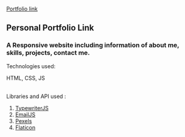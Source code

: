 <a href="https://sumitportfolio.netlify.app/">Portfolio link</a>
<h2>Personal Portfolio Link</h2>
<h3>A Responsive website including information of about me, skills, projects, contact me.</h3>

<p>Technologies used:</p>
<span>HTML, CSS, JS</span><br>
<br>
<p>Libraries and API used :</p>
<ol>
    <li><a href="https://github.com/tameemsafi/typewriterjs" target="_blank">TypewriterJS</a></li>
    <li><a href="https://www.emailjs.com/" target="_blank">EmailJS</a></li>
    <li><a href="https://www.pexels.com/" target="_blank">Pexels</a></li>
    <li><a href="https://www.flaticon.com/?k=1610076745299" target="_blank">Flaticon</a></li>
</ol>

